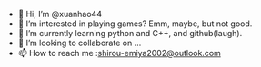 - 👋 Hi, I’m @xuanhao44
- 👀 I’m interested in playing games? Emm, maybe, but not good.
- 🌱 I’m currently learning python and C++, and github(laugh).
- 💞️ I’m looking to collaborate on ...
- 📫 How to reach me :shirou-emiya2002@outlook.com
<!---
xuanhao44/xuanhao44 is a ✨ special ✨ repository because its `README.md` (this file) appears on your GitHub profile.
You can click the Preview link to take a look at your changes.
--->
